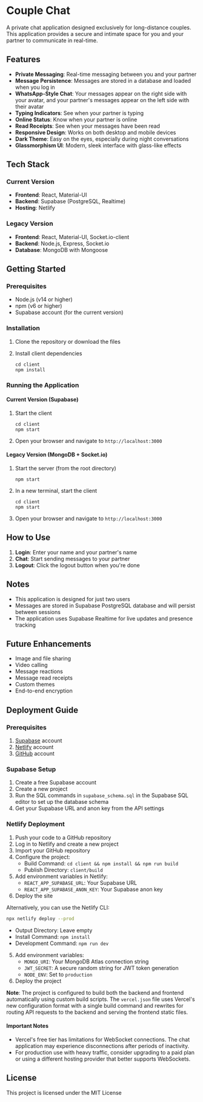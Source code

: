 # Couple Chat

A private chat application designed exclusively for long-distance couples. This application provides a secure and intimate space for you and your partner to communicate in real-time.

## Features

- **Private Messaging**: Real-time messaging between you and your partner
- **Message Persistence**: Messages are stored in a database and loaded when you log in
- **WhatsApp-Style Chat**: Your messages appear on the right side with your avatar, and your partner's messages appear on the left side with their avatar
- **Typing Indicators**: See when your partner is typing
- **Online Status**: Know when your partner is online
- **Read Receipts**: See when your messages have been read
- **Responsive Design**: Works on both desktop and mobile devices
- **Dark Theme**: Easy on the eyes, especially during night conversations
- **Glassmorphism UI**: Modern, sleek interface with glass-like effects

## Tech Stack

### Current Version
- **Frontend**: React, Material-UI
- **Backend**: Supabase (PostgreSQL, Realtime)
- **Hosting**: Netlify

### Legacy Version
- **Frontend**: React, Material-UI, Socket.io-client
- **Backend**: Node.js, Express, Socket.io
- **Database**: MongoDB with Mongoose

## Getting Started

### Prerequisites

- Node.js (v14 or higher)
- npm (v6 or higher)
- Supabase account (for the current version)

### Installation

1. Clone the repository or download the files

2. Install client dependencies
   ```
   cd client
   npm install
   ```

### Running the Application

#### Current Version (Supabase)

1. Start the client
   ```
   cd client
   npm start
   ```

2. Open your browser and navigate to `http://localhost:3000`

#### Legacy Version (MongoDB + Socket.io)

1. Start the server (from the root directory)
   ```
   npm start
   ```

2. In a new terminal, start the client
   ```
   cd client
   npm start
   ```

3. Open your browser and navigate to `http://localhost:3000`

## How to Use

1. **Login**: Enter your name and your partner's name
2. **Chat**: Start sending messages to your partner
3. **Logout**: Click the logout button when you're done

## Notes

- This application is designed for just two users
- Messages are stored in Supabase PostgreSQL database and will persist between sessions
- The application uses Supabase Realtime for live updates and presence tracking

## Future Enhancements

- Image and file sharing
- Video calling
- Message reactions
- Message read receipts
- Custom themes
- End-to-end encryption

## Deployment Guide

### Prerequisites
1. [Supabase](https://supabase.com/) account
2. [Netlify](https://www.netlify.com/) account
3. [GitHub](https://github.com/) account

### Supabase Setup
1. Create a free Supabase account
2. Create a new project
3. Run the SQL commands in `supabase_schema.sql` in the Supabase SQL editor to set up the database schema
4. Get your Supabase URL and anon key from the API settings

### Netlify Deployment

1. Push your code to a GitHub repository
2. Log in to Netlify and create a new project
3. Import your GitHub repository
4. Configure the project:
   - Build Command: `cd client && npm install && npm run build`
   - Publish Directory: `client/build`
5. Add environment variables in Netlify:
   - `REACT_APP_SUPABASE_URL`: Your Supabase URL
   - `REACT_APP_SUPABASE_ANON_KEY`: Your Supabase anon key
6. Deploy the site

Alternatively, you can use the Netlify CLI:
```bash
npx netlify deploy --prod
```
   - Output Directory: Leave empty
   - Install Command: `npm install`
   - Development Command: `npm run dev`
5. Add environment variables:
   - `MONGO_URI`: Your MongoDB Atlas connection string
   - `JWT_SECRET`: A secure random string for JWT token generation
   - `NODE_ENV`: Set to `production`
6. Deploy the project

**Note**: The project is configured to build both the backend and frontend automatically using custom build scripts. The `vercel.json` file uses Vercel's new configuration format with a single build command and rewrites for routing API requests to the backend and serving the frontend static files.

#### Important Notes
- Vercel's free tier has limitations for WebSocket connections. The chat application may experience disconnections after periods of inactivity.
- For production use with heavy traffic, consider upgrading to a paid plan or using a different hosting provider that better supports WebSockets.

## License

This project is licensed under the MIT License